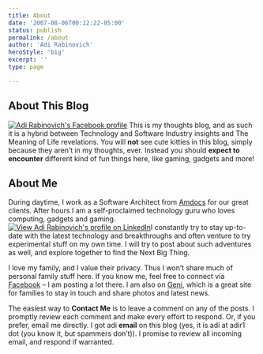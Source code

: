 ```yaml
---
title: About
date: '2007-08-06T00:12:22-05:00'
status: publish
permalink: /about
author: 'Adi Rabinovich'
heroStyle: 'big'
excerpt: ''
type: page

---
```

About This Blog
---------------

[![Adi Rabinovich's Facebook profile](https://i0.wp.com/badge.facebook.com/badge/697541586.137.850817646.png?resize=32%2C32)](https://www.facebook.com/adir1) This is my thoughts blog, and as such it is a hybrid between Technology and Software Industry insights and The Meaning of Life revelations. You will **not** see cute kitties in this blog, simply because they aren’t in my thoughts, ever. Instead you should **expect to encounter** different kind of fun things here, like gaming, gadgets and more!

About Me
--------

During daytime, I work as a Software Architect from [Amdocs](https://www.amdocs.com) for our great clients. After hours I am a self-proclaimed technology guru who loves computing, gadgets and gaming. [![View Adi Rabinovich's profile on LinkedIn](https://i2.wp.com/www.linkedin.com/img/webpromo/btn_myprofile_160x33.gif?resize=160%2C33)](https://www.linkedin.com/in/adir1)I constantly try to stay up-to-date with the latest technology and breakthroughs and often venture to try experimental stuff on my own time. I will try to post about such adventures as well, and explore together to find the Next Big Thing.

I love my family, and I value their privacy. Thus I won’t share much of personal family stuff here. If you know me, feel free to connect via [Facebook](https://www.facebook.com/adir1) – I am posting a lot there. I am also on [Geni](https://www.geni.com), which is a great site for families to stay in touch and share photos and latest news.

The easiest way to **Contact Me** is to leave a comment on any of the posts. I promptly review each comment and make every effort to respond. Or, if you prefer, email me directly. I got adi **email** on this blog (yes, it is adi at adir1 dot (you know it, but spammers don’t)). I promise to review all incoming email, and respond if warranted.